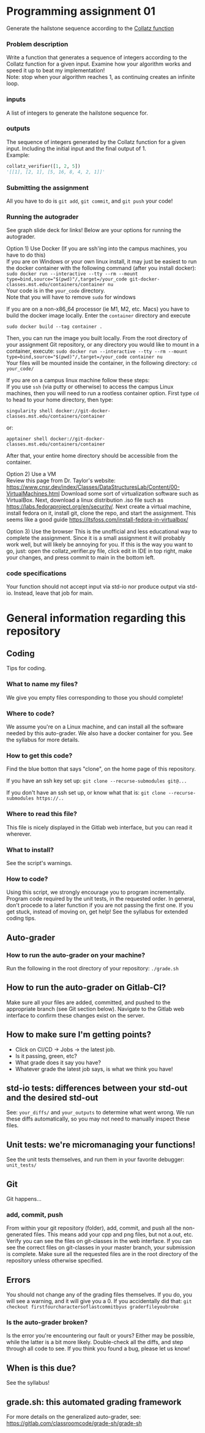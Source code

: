 # Programming assignment 01
Generate the hailstone sequence according to the [Collatz function](https://en.wikipedia.org/wiki/Collatz_conjecture)

### Problem description
Write a function that generates a sequence of integers according to the Collatz function for a given input.
Examine how your algorithm works and speed it up to beat my implementation!  
Note: stop when your algorithm reaches 1, as continuing creates an infinite loop.

### inputs
A list of integers to generate the hailstone sequence for.

### outputs
The sequence of integers generated by the Collatz function for a given input. Including the initial input and the final output of 1.  
Example: 
```py
collatz_verifier([1, 2, 5])
'[[1], [2, 1], [5, 16, 8, 4, 2, 1]]'
```

### Submitting the assignment
All you have to do is `git add`, `git commit`, and `git push` your code!

### Running the autograder
See graph slide deck for links! Below are your options for running the autograder.

Option 1) Use Docker (If you are ssh'ing into the campus machines, you have to do this)  
If you are on Windows or your own linux install, it may just be easiest to run the docker container with the following command (after you install docker): `sudo docker run --interactive --tty --rm --mount type=bind,source="$(pwd)"/,target=/your_code git-docker-classes.mst.edu/containers/container nu`  
Your code is in the `your_code` directory.  
Note that you will have to remove `sudo` for windows

If you are on a non-x86_64 processor (ie M1, M2, etc. Macs) you have to build the docker image locally. Enter the `container` directory and execute

`sudo docker build --tag container .`

Then, you can run the image you built locally.
From the root directory of your assignment Git repository,
or any directory you would like to mount in a container, execute:
`sudo docker run --interactive --tty --rm --mount type=bind,source="$(pwd)"/,target=/your_code container nu`  
Your files will be mounted inside the container,
in the following directory:
`cd your_code/`

If you are on a campus linux machine follow these steps:  
If you use `ssh` (via putty or otherwise) to access the campus Linux machines,
then you will need to run a rootless container option.
First type `cd` to head to your home directory, then type:

`singularity shell docker://git-docker-classes.mst.edu/containers/container`

or:

`apptainer shell docker://git-docker-classes.mst.edu/containers/container`

After that, your entire home directory should be accessible from the container.

Option 2) Use a VM  
Review this page from Dr. Taylor's website: https://www.cnsr.dev/index/Classes/DataStructuresLab/Content/00-VirtualMachines.html
Download some sort of virtualization software such as VirtualBox. Next, download a linux distribution .iso file such as https://labs.fedoraproject.org/en/security/. Next create a virtual machine, install fedora on it, install git, clone the repo, and start the assignment. This seems like a good guide https://itsfoss.com/install-fedora-in-virtualbox/

Option 3) Use the browser
This is the unofficial and less educational way to complete the assignment. Since it is a small assignment it will probably work well, but will likely be annoying for you. If this is the way you want to go, just: open the collatz_verifier.py file, click edit in IDE in top right, make your changes, and press commit to main in the bottom left.



### code specifications
Your function should not accept input via std-io nor produce output via std-io. 
Instead, leave that job for main.

# General information regarding this repository

## Coding
Tips for coding.

### What to name my files?
We give you empty files corresponding to those you should complete!

### Where to code?
We assume you're on a Linux machine, and can install all the software needed by this auto-grader.
We also have a docker container for you.
See the syllabus for more details.

### How to get this code?
Find the blue botton that says "clone", on the home page of this repository.

If you have an ssh key set up:
`git clone --recurse-submodules git@...`

If you don't have an ssh set up, or know what that is:
`git clone --recurse-submodules https://..`

### Where to read this file?
This file is nicely displayed in the Gitlab web interface, but you can read it wherever.

### What to install?
See the script's warnings.

### How to code?
Using this script, we strongly encourage you to program incrementally. 
Program code required by the unit tests, in the requested order. 
In general, don't procede to a later function if you are not passing the first one.
If you get stuck, instead of moving on, get help!
See the syllabus for extended coding tips.

## Auto-grader
### How to run the auto-grader on your machine?
Run the following in the root directory of your repository:
`./grade.sh`

## How to run the auto-grader on Gitlab-CI?
Make sure all your files are added, committed, and pushed to the appropriate branch (see Git section below).
Navigate to the Gitlab web interface to confirm these changes exist on the server.

## How to make sure I'm getting points?
* Click on CI/CD -> Jobs -> the latest job.
* Is it passing, green, etc? 
* What grade does it say you have?
* Whatever grade the latest job says, is what we think you have!

## std-io tests: differences between your std-out and the desired std-out
See: `your_diffs/` and `your_outputs` to determine what went wrong. 
We run these diffs automatically, so you may not need to manually inspect these files.

## Unit tests: we're micromanaging your functions!
See the unit tests themselves, and run them in your favorite debugger:
`unit_tests/`

## Git
Git happens...

### add, commit, push
From within your git repository (folder), add, commit, and push all the non-generated files. 
This means add your cpp and png files, but not a.out, etc.
Verify you can see the files on git-classes in the web interface.
If you can see the correct files on git-classes in your master branch, your submission is complete.
Make sure all the requested files are in the root directory of the repository unless otherwise specified.

## Errors
You should not change any of the grading files themselves. 
If you do, you will see a warning, and it will give you a 0.
If you accidentally did that:
`git checkout firstfourcharactersoflastcommitbyus graderfileyoubroke`

### Is the auto-grader broken?
Is the error you're encountering our fault or yours?
Either may be possible, while the latter is a bit more likely.
Double-check all the diffs, and step through all code to see.
If you think you found a bug, please let us know!

## When is this due?
See the syllabus!

## grade.sh: this automated grading framework
For more details on the generalized auto-grader, see:
https://gitlab.com/classroomcode/grade-sh/grade-sh
